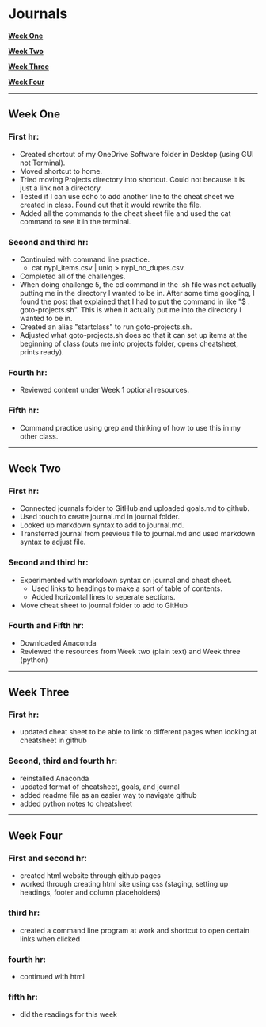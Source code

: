 # Journals

**[Week One](#week-one)**

**[Week Two](#week-two)**

**[Week Three](#week-three)**

**[Week Four](#week-four)**

***

## Week One

### First hr:
- Created shortcut of my OneDrive Software folder in Desktop (using GUI not Terminal).
- Moved shortcut to home.
- Tried moving Projects directory into shortcut. Could not because it is just a link not a directory.
- Tested if I can use echo to add another line to the cheat sheet we created in class. Found out that it would rewrite the file.
- Added all the commands to the cheat sheet file and used the cat command to see it in the terminal.
	
### Second and third hr:
- Continuied with command line practice.
    - cat nypl_items.csv | uniq > nypl_no_dupes.csv.
- Completed all of the challenges.
- When doing challenge 5, the cd command in the .sh file was not actually putting me in the directory I wanted to be in. After some time googling, I found the post that explained that I had to put the command in like "$ . goto-projects.sh". This is when it actually put me into the directory I wanted to be in.
- Created an alias "startclass" to run goto-projects.sh.
- Adjusted what goto-projects.sh does so that it can set up items at the beginning of class (puts me into projects folder, opens cheatsheet, prints ready).
	
### Fourth hr:
- Reviewed content under Week 1 optional resources.

### Fifth hr:
- Command practice using grep and thinking of how to use this in my other class.

***

## Week Two

### First hr:
- Connected journals folder to GitHub and uploaded goals.md to github.
- Used touch to create journal.md in journal folder.
- Looked up markdown syntax to add to journal.md.
- Transferred journal from previous file to journal.md and used markdown syntax to adjust file.

### Second and third hr:
- Experimented with markdown syntax on journal and cheat sheet. 
    - Used links to headings to make a sort of table of contents.
    - Added horizontal lines to seperate sections.
- Move cheat sheet to journal folder to add to GitHub

### Fourth and Fifth hr:
- Downloaded Anaconda
- Reviewed the resources from Week two (plain text) and Week three (python)

***

## Week Three

### First hr:
- updated cheat sheet to be able to link to different pages when looking at cheatsheet in github

### Second, third and fourth hr:
- reinstalled Anaconda
- updated format of cheatsheet, goals, and journal
- added readme file as an easier way to navigate github
- added python notes to cheatsheet

***

## Week Four

### First and second hr:
- created html website through github pages
- worked through creating html site using css (staging, setting up headings, footer and column placeholders)

### third hr:
- created a command line program at work and shortcut to open certain links when clicked

### fourth hr:
- continued with html

### fifth hr:
- did the readings for this week